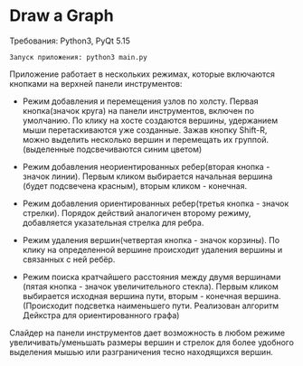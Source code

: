 # Draw a Graph #

Требования: Python3, PyQt 5.15
~~~~~~~~
Запуск приложения: python3 main.py
~~~~~~~~

Приложение работает в нескольких режимах, которые включаются кнопками на верхней панели инструментов:

-  Режим добавления и перемещения узлов по холсту. Первая кнопка(значок круга) на панели инструментов, включен по умолчанию.
   По клику на хосте создаются вершины, удержанием мыши перетаскиваются уже созданные. Зажав кнопку Shift-R, можно выделить несколько вершин и перемещать их группой.
   (выделенные подсвечиваются синим цветом)

-  Режим добавления неориентированных ребер(вторая кнопка - значок линии). Первым кликом выбирается начальная вершина (будет подсвечена красным), вторым кликом - конечная.

-  Режим добавления ориентированных ребер(третья кнопка - значок стрелки). Порядок действий аналогичен второму режиму, добавляется указательная стрелка для ребра.

-  Режим удаления вершин(четвертая кнопка - значок корзины). По клику на определенной вершине происходит удаления вершины и связанных с ней ребёр.

-  Режим поиска кратчайшего расстояния между двумя вершинами (пятая кнопка - значок увеличительного стекла). Первым кликом выбирается исходная вершина пути, вторым - конечная вершина.
   (Происходит подсветка наименьшего пути. Реализован алгоритм Дейкстра для ориентированного графа)

Слайдер на панели инструментов дает возможность в любом режиме увеличивать/уменьшать размеры вершин и стрелок для более удобного выделения мышью или разграничения тесно находящихся вершин.
